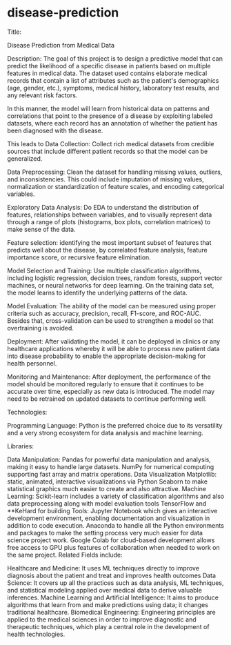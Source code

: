 # disease-prediction

Title: 

Disease Prediction from Medical Data

Description:
The goal of this project is to design a predictive model that can predict the likelihood of a specific disease in patients based on multiple features in medical data. The dataset used contains elaborate medical records that contain a list of attributes such as the patient's demographics (age, gender, etc.), symptoms, medical history, laboratory test results, and any relevant risk factors.

In this manner, the model will learn from historical data on patterns and correlations that point to the presence of a disease by exploiting labeled datasets, where each record has an annotation of whether the patient has been diagnosed with the disease.

This leads to
Data Collection: Collect rich medical datasets from credible sources that include different patient records so that the model can be generalized.

Data Preprocessing: Clean the dataset for handling missing values, outliers, and inconsistencies. This could include imputation of missing values, normalization or standardization of feature scales, and encoding categorical variables.

Exploratory Data Analysis: Do EDA to understand the distribution of features, relationships between variables, and to visually represent data through a range of plots (histograms, box plots, correlation matrices) to make sense of the data.

Feature selection: identifying the most important subset of features that predicts well about the disease, by correlated feature analysis, feature importance score, or recursive feature elimination.

Model Selection and Training: Use multiple classification algorithms, including logistic regression, decision trees, random forests, support vector machines, or neural networks for deep learning. On the training data set, the model learns to identify the underlying patterns of the data.

Model Evaluation: The ability of the model can be measured using proper criteria such as accuracy, precision, recall, F1-score, and ROC-AUC. Besides that, cross-validation can be used to strengthen a model so that overtraining is avoided.

Deployment: After validating the model, it can be deployed in clinics or any healthcare applications whereby it will be able to process new patient data into disease probability to enable the appropriate decision-making for health personnel.

Monitoring and Maintenance: After deployment, the performance of the model should be monitored regularly to ensure that it continues to be accurate over time, especially as new data is introduced. The model may need to be retrained on updated datasets to continue performing well.

Technologies:

Programming Language: Python is the preferred choice due to its versatility and a very strong ecosystem for data analysis and machine learning.

Libraries:

Data Manipulation:
Pandas for powerful data manipulation and analysis, making it easy to handle large datasets.
NumPy for numerical computing supporting fast array and matrix operations.
Data Visualization
Matplotlib: static, animated, interactive visualizations via Python
Seaborn to make statistical graphics much easier to create and also attractive.
Machine Learning:
Scikit-learn includes a variety of classification algorithms and also data preprocessing along with model evaluation tools
TensorFlow and **KeHard for building
Tools:
Jupyter Notebook which gives an interactive development environment, enabling documentation and visualization in addition to code execution.
Anaconda to handle all the Python environments and packages to make the setting process very much easier for data science project work.
Google Colab for cloud-based development allows free access to GPU plus features of collaboration when needed to work on the same project.
Related Fields include:

Healthcare and Medicine: It uses ML techniques directly to improve diagnosis about the patient and treat and improves health outcomes
Data Science: It covers up all the practices such as data analysis, ML techniques, and statistical modeling applied over medical data to derive valuable inferences.
Machine Learning and Artificial Intelligence: It aims to produce algorithms that learn from and make predictions using data; it changes traditional healthcare.
Biomedical Engineering: Engineering principles are applied to the medical sciences in order to improve diagnostic and therapeutic techniques, which play a central role in the development of health technologies.
